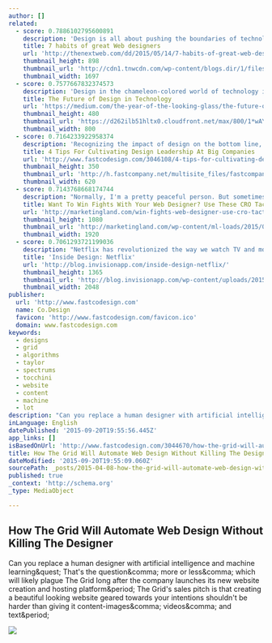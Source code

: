 ```yaml
---
author: []
related:
  - score: 0.7886102795600891
    description: 'Design is all about pushing the boundaries of technology and creativity to better solve problems. At its core, design is about people. When we talk about people, we mean team members as well as users.'
    title: 7 habits of great Web designers
    url: 'http://thenextweb.com/dd/2015/05/14/7-habits-of-great-web-designers/'
    thumbnail_height: 898
    thumbnail_url: 'http://cdn1.tnwcdn.com/wp-content/blogs.dir/1/files/2015/05/habits.jpg'
    thumbnail_width: 1697
  - score: 0.7577667832374573
    description: 'Design in the chameleon-colored world of technology is still young. The word interaction design only started getting thrown around in the 90s. When I started my first job, before the advent of the iPhone, I remember our team compiling a list of all the folks we could find who had ever designed an interactive application before.'
    title: The Future of Design in Technology
    url: 'https://medium.com/the-year-of-the-looking-glass/the-future-of-design-in-technology-fe1697e5826'
    thumbnail_height: 480
    thumbnail_url: 'https://d262ilb51hltx0.cloudfront.net/max/800/1*wAYrUB0iQOlhObIOMtBoEQ.jpeg'
    thumbnail_width: 800
  - score: 0.7164233922958374
    description: 'Recognizing the impact of design on the bottom line, big companies have gotten in the habit of simply swallowing up smaller design studios. Last year, for example, Capital One acquired the design firm Adaptive Path, previously an outside design consultancy.'
    title: 4 Tips For Cultivating Design Leadership At Big Companies
    url: 'http://www.fastcodesign.com/3046108/4-tips-for-cultivating-design-leadership-at-big-companies'
    thumbnail_height: 350
    thumbnail_url: 'http://h.fastcompany.net/multisite_files/fastcompany/imagecache/620x350/poster/2015/05/3046108-poster-p-1-4-tips-for-cultivating-design-leadership.jpg'
    thumbnail_width: 620
  - score: 0.7143768668174744
    description: "Normally, I'm a pretty peaceful person. But sometimes there are things worth fighting for. When conversion optimization faces off with other forces in the digital marketing world, sparks will fly. As conversion rate optimization pros (CROs), we need to understand that we are the spear tip of Web marketing."
    title: Want To Win Fights With Your Web Designer? Use These CRO Tactics
    url: 'http://marketingland.com/win-fights-web-designer-use-cro-tactics-127931'
    thumbnail_height: 1080
    thumbnail_url: 'http://marketingland.com/wp-content/ml-loads/2015/03/boxing-gloves-battle-fight-ss-1920.jpg'
    thumbnail_width: 1920
  - score: 0.7061293721199036
    description: "Netflix has revolutionized the way we watch TV and movies with their online subscription model. I sat down with Andy Law, a product designer on the company's mobile team, to discuss design inspiration, collaboration, and designing for your audience."
    title: 'Inside Design: Netflix'
    url: 'http://blog.invisionapp.com/inside-design-netflix/'
    thumbnail_height: 1365
    thumbnail_url: 'http://blog.invisionapp.com/wp-content/uploads/2015/05/IMG_9599-peterprato.jpg'
    thumbnail_width: 2048
publisher:
  url: 'http://www.fastcodesign.com'
  name: Co.Design
  favicon: 'http://www.fastcodesign.com/favicon.ico'
  domain: www.fastcodesign.com
keywords:
  - designs
  - grid
  - algorithms
  - taylor
  - spectrums
  - tocchini
  - website
  - content
  - machine
  - lot
description: "Can you replace a human designer with artificial intelligence and machine learning? That's the question, more or less, which will likely plague The Grid long after the company launches its new website creation and hosting platform. The Grid's sales pitch is that creating a beautiful looking website geared towards your intentions shouldn't be harder than giving it content-images, videos, and text."
inLanguage: English
datePublished: '2015-09-20T19:55:56.445Z'
app_links: []
isBasedOnUrl: 'http://www.fastcodesign.com/3044670/how-the-grid-will-automate-web-design-without-killing-the-designer'
title: How The Grid Will Automate Web Design Without Killing The Designer
dateModified: '2015-09-20T19:55:09.060Z'
sourcePath: _posts/2015-04-08-how-the-grid-will-automate-web-design-without-killing-the-de.md
published: true
_context: 'http://schema.org'
_type: MediaObject

---
```

<article style=""><h1>How The Grid Will Automate Web Design Without Killing The Designer</h1><p>Can you replace a human designer with artificial intelligence and machine learning&amp;quest; That's the question&amp;comma; more or less&amp;comma; which will likely plague The Grid long after the company launches its new website creation and hosting platform&amp;period; The Grid's sales pitch is that creating a beautiful looking website geared towards your intentions shouldn't be harder than giving it content-images&amp;comma; videos&amp;comma; and text&amp;period;</p><img src="http://g.fastcompany.net/multisite_files/fastcompany/imagecache/inline-large/inline/2015/04/3044670-inline-i-4-grid-shell.jpg" /></article>